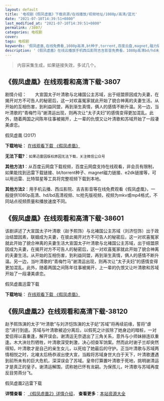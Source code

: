```yaml
---
layout: default
title: '电视剧《假凤虚凰》下载资源/在线播放/视频地址/1080p/高清/蓝光'
date: "2021-07-10T14:39:51+0800"
last_modified_at: "2021-07-10T14:39:51+0800"
permalink: /3807/
categories: 电视剧
cover:
tags: 电视剧
keywords: '假凤虚凰,在线免费看,1080p高清,bt种子,torrent,百度云盘,magnet,磁力链,迅雷下载资源'
description: '《假凤虚凰》在线云播放手机西瓜影院吉吉影音免费看，1080p高清bd/hd未删减完整版和tc抢先枪版，mkv/mp4格式，附带bt/torrent种子、magnet/磁力链、百度云盘、网盘资源迅雷下载链接'
---
```


>内容采集生成，如果链接失效，多试几个。


## 《假凤虚凰》在线观看和高清下载-3807

剧情介绍：　　大宣国太子叶清歌与北褚国公主苏域，出于结盟原因成为夫妻，在揭开对方不可告人的秘密后，这一对欢喜冤家就此开始了貌合神离的夫妻生活。从开始的互相伤害，到利益同盟，再到渐生真情，俩人的感情不断升温。另一边，当叶清歌的“青梅竹马”谢清运出现，则再次让“太子夫妇”的感情变得更加混乱。此外，随着两国之间陈年往事被揭开，上一辈的仇恨又让叶清歌和苏域开始了一段凄美虐恋。


假凤虚凰 (2017)

**下载地址**： [在线观看下载 《假凤虚凰》](https://www.btbtdy.me/btdy/dy10599.html) 


**无法下载?**：`如果迅雷因版权原因无法下载，关注微信公众号 `

**其他方法1**：从百度云网盘下载视频，百度云网盘支持在线观看，非会员有限制，如果能找到迅雷下载链接、bt/torrent种子、magnet磁力链接、e2dk链接等，可以用迅雷、比特彗星等工具将完整视频下载到本地。

**其他方法2**：用手机云播、西瓜影院、吉吉影音等在线免费观看《假凤虚凰》，一般提供1080p高清、hd/bd高清视频、tc抢先版视频，视频为mkv或mp4格式，不同站点视频质量和播放速度不同。


## 《假凤虚凰》在线观看和高清下载-38601

该剧讲述了大宣国太子叶清歌（赵予熙饰）与北褚国公主苏域（刘济恺饰）出于政治结盟因素，联姻成为夫妻，在彼此揭开对方不可告人的秘密后，这一对欢喜冤家就此开始了貌合神离的夫妻生活大宣国太子叶清歌与北褚国公主苏域，出于结盟原因成为夫妻，在揭开对方不可告人的秘密后，这一对欢喜冤家就此开始了貌合神离的夫妻生活。从开始的互相伤害，到利益同盟，再到渐生真情，俩人的感情不断升温。另一边，当叶清歌的“青梅竹马”谢清运出现，则再次让“太子夫妇”的感情变得更加混乱。此外，随着两国之间陈年往事被揭开，上一辈的仇恨又让叶清歌和苏域开始了一段凄美虐恋。


假凤虚凰迅雷下载

**下载地址**： [在线观看下载 《假凤虚凰》](https://www.993dy.com//vod-detail-id-26187.html) 


## 《假凤虚凰2》在线观看和高清下载-38120

赵予熙饰演的太子“叶清歌”与刘济恺饰演的太子妃“苏域”将再续前缘，誓将“虐恋”进行到底。苏域与叶清歌被迫分离后，以假死之计拔除了她身边的暗桩，一对爱侣得以喜重逢，解开误会。谢清运无奈退出了三角关系，意外与小师妹赫连玖重逢。木大泱壮烈牺牲，叶清歌深受刺激，决心彻查军饷案。然而此时谢子兰却突然得知，叶清歌才是自己的亲生女儿，以死给了她最后的守护。正当叶清歌与苏域两情相悦之时，北褚太后杨恭淑出使大宣，当殿将苏域身世大白于天下，叶清歌遭遇到前所未有的巨大危机，深深误会了苏域。皇帝打算置叶清歌于死地，挑明谢清运才是真正的皇子。谢清运解围，谎称她已怀有龙嗣。为保孩儿，叶清歌与苏域再度反目劳燕分飞。


假凤虚凰2迅雷下载

**详情查看**： [《假凤虚凰2》详情介绍](/movie/38120/)， **查看更多**：[本站资源大全](/movie/t/all/)

